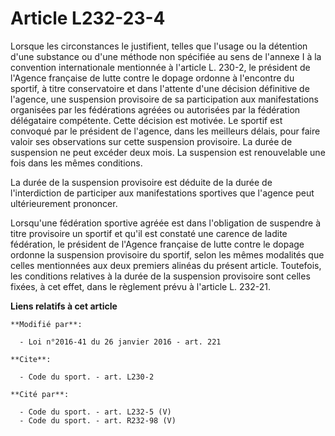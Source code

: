 # Article L232-23-4

Lorsque les circonstances le justifient, telles que l'usage ou la détention d'une substance ou d'une méthode non spécifiée au
sens de l'annexe I à la convention internationale mentionnée à l'article L. 230-2, le président de l'Agence française de
lutte contre le dopage ordonne à l'encontre du sportif, à titre conservatoire et dans l'attente d'une décision définitive de
l'agence, une suspension provisoire de sa participation aux manifestations organisées par les fédérations agréées ou
autorisées par la fédération délégataire compétente. Cette décision est motivée. Le sportif est convoqué par le président de
l'agence, dans les meilleurs délais, pour faire valoir ses observations sur cette suspension provisoire. La durée de
suspension ne peut excéder deux mois. La suspension est renouvelable une fois dans les mêmes conditions. 

La durée de la suspension provisoire est déduite de la durée de l'interdiction de participer aux manifestations sportives que
l'agence peut ultérieurement prononcer.

Lorsqu'une fédération sportive agréée est dans l'obligation de suspendre à titre provisoire un sportif et qu'il est constaté
une carence de ladite fédération, le président de l'Agence française de lutte contre le dopage ordonne la suspension
provisoire du sportif, selon les mêmes modalités que celles mentionnées aux deux premiers alinéas du présent article.
Toutefois, les conditions relatives à la durée de la suspension provisoire sont celles fixées, à cet effet, dans le règlement
prévu à l'article L. 232-21.

**Liens relatifs à cet article**

	**Modifié par**:

	  - Loi n°2016-41 du 26 janvier 2016 - art. 221

	**Cite**:

	  - Code du sport. - art. L230-2

	**Cité par**:

	  - Code du sport. - art. L232-5 (V)
	  - Code du sport. - art. R232-98 (V)
